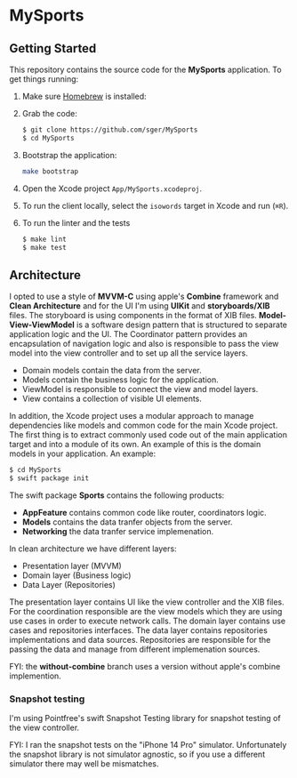 # MySports

## Getting Started

This repository contains the source code for the **MySports** application. To get things running:

1. Make sure [Homebrew](https://brew.sh) is installed:

1. Grab the code:
    ```sh
    $ git clone https://github.com/sger/MySports
    $ cd MySports
    ```
1. Bootstrap the application:
    ```sh
    make bootstrap
    ```
1. Open the Xcode project `App/MySports.xcodeproj`.
1. To run the client locally, select the `isowords` target in Xcode and run (`⌘R`).
1. To run the linter and the tests
    ```sh
    $ make lint
    $ make test
    ```

## Architecture

I opted to use a style of **MVVM-C** using apple's **Combine** framework and **Clean Architecture** and for the UI I'm using **UIKit** and **storyboards/XIB** files. The storyboard is using components in the format of XIB files. **Model-View-ViewModel** is a software design pattern that is structured to separate application logic and the UI. The Coordinator pattern provides an encapsulation of navigation logic and also is responsible to pass the view model into the view controller and to set up all the service layers.

- Domain models contain the data from the server.
- Models contain the business logic for the application.
- ViewModel is responsible to connect the view and model layers.
- View contains a collection of visible UI elements.

In addition, the Xcode project uses a modular approach to manage dependencies like models and common code for the main Xcode project. The first thing is to extract commonly used code out of the main application target and into a module of its own. An example of this is the domain models in your application. An example:

```sh
$ cd MySports
$ swift package init
```

The swift package **Sports** contains the following products:

- **AppFeature** contains common code like router, coordinators logic.
- **Models** contains the data tranfer objects from the server.
- **Networking** the data tranfer service implemenation.

In clean architecture we have different layers:

- Presentation layer (MVVM)
- Domain layer (Business logic)
- Data Layer (Repositories)

The presentation layer contains UI like the view controller and the XIB files. For the coordination responsible are the view models which they are using use cases in order to execute network calls. The domain layer contains use cases and repositories interfaces. The data layer contains repositories implementations and data sources. Repositories are responsible for the passing the data and manage from different implemenation sources.

FYI: the **without-combine** branch uses a version without apple's combine implemention.

### Snapshot testing

I'm using Pointfree's swift Snapshot Testing library for snapshot testing of the view controller. 

FYI: I ran the snapshot tests on the "iPhone 14 Pro" simulator. Unfortunately the snapshot library is not simulator agnostic, so if you use a different simulator there may well be mismatches.
